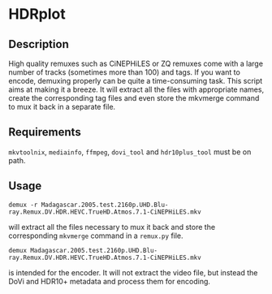 # HDRplot

## Description

High quality remuxes such as CiNEPHiLES or ZQ remuxes come with a large number of tracks (sometimes more than 100) and tags. If you want to encode, demuxing properly can be quite a time-consuming task. This script aims at making it a breeze. It will extract all the files with appropriate names, create the corresponding tag files and even store the mkvmerge command to mux it back in a separate file.

## Requirements

`mkvtoolnix`, `mediainfo`, `ffmpeg`, `dovi_tool` and `hdr10plus_tool` must be on path.


## Usage

```
demux -r Madagascar.2005.test.2160p.UHD.Blu-ray.Remux.DV.HDR.HEVC.TrueHD.Atmos.7.1-CiNEPHiLES.mkv
```
will extract all the files necessary to mux it back and store the corresponding `mkvmerge` command in a `remux.py` file.

```
demux Madagascar.2005.test.2160p.UHD.Blu-ray.Remux.DV.HDR.HEVC.TrueHD.Atmos.7.1-CiNEPHiLES.mkv
```
is intended for the encoder. It will not extract the video file, but instead the DoVi and HDR10+ metadata and process them for encoding.


